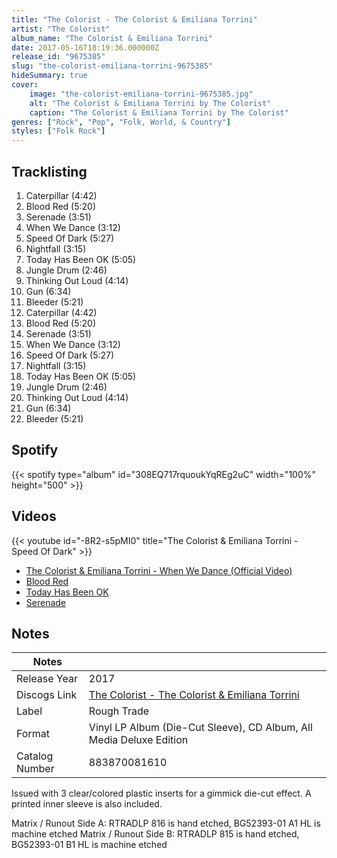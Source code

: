 ```yaml
---
title: "The Colorist - The Colorist & Emiliana Torrini"
artist: "The Colorist"
album_name: "The Colorist & Emiliana Torrini"
date: 2017-05-16T18:19:36.000000Z
release_id: "9675385"
slug: "the-colorist-emiliana-torrini-9675385"
hideSummary: true
cover:
    image: "the-colorist-emiliana-torrini-9675385.jpg"
    alt: "The Colorist & Emiliana Torrini by The Colorist"
    caption: "The Colorist & Emiliana Torrini by The Colorist"
genres: ["Rock", "Pop", "Folk, World, & Country"]
styles: ["Folk Rock"]
---
```


## Tracklisting
1. Caterpillar (4:42)
2. Blood Red (5:20)
3. Serenade (3:51)
4. When We Dance (3:12)
5. Speed Of Dark (5:27)
6. Nightfall (3:15)
7. Today Has Been OK (5:05)
8. Jungle Drum (2:46)
9. Thinking Out Loud (4:14)
10. Gun (6:34)
11. Bleeder (5:21)
12. Caterpillar (4:42)
13. Blood Red (5:20)
14. Serenade (3:51)
15. When We Dance (3:12)
16. Speed Of Dark (5:27)
17. Nightfall (3:15)
18. Today Has Been OK (5:05)
19. Jungle Drum (2:46)
20. Thinking Out Loud (4:14)
21. Gun (6:34)
22. Bleeder (5:21)


## Spotify
{{< spotify type="album" id="308EQ717rquoukYqREg2uC" width="100%" height="500" >}}



## Videos
{{< youtube id="-8R2-s5pMI0" title="The Colorist & Emiliana Torrini - Speed Of Dark" >}}
- [The Colorist & Emiliana Torrini - When We Dance (Official Video)](https://www.youtube.com/watch?v=WfVrdOp2Btw)
- [Blood Red](https://www.youtube.com/watch?v=Bi3RoBLEajY)
- [Today Has Been OK](https://www.youtube.com/watch?v=GfmLjtSbpQc)
- [Serenade](https://www.youtube.com/watch?v=VAv_vqYPRBA)

## Notes
| Notes          |             |
| ---------------| ----------- |
| Release Year   | 2017 |
| Discogs Link   | [The Colorist - The Colorist & Emiliana Torrini](https://www.discogs.com/release/9675385-The-Colorist-Emiliana-Torrini-The-Colorist-Emiliana-Torrini) |
| Label          | Rough Trade |
| Format         | Vinyl LP Album (Die-Cut Sleeve), CD Album, All Media Deluxe Edition |
| Catalog Number | 883870081610 |

Issued with 3 clear/colored plastic inserts for a gimmick die-cut effect.
A printed inner sleeve is also included.

Matrix / Runout Side A: RTRADLP 816 is hand etched, BG52393-01 A1 HL is machine etched
Matrix / Runout Side B: RTRADLP 815 is hand etched, BG52393-01 B1 HL is machine etched

